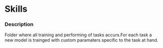 # Skills
### Description
Folder where all training and performing of tasks accurs.For each task a new model is trainged with custom paramaters specific to the task at hand.
